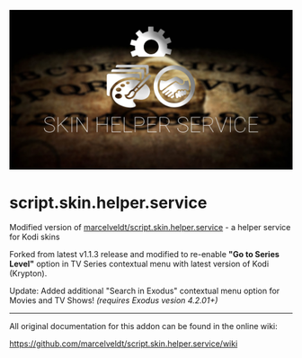 ![icon](fanart.jpg) 

# script.skin.helper.service
Modified version of [marcelveldt/script.skin.helper.service](https://github.com/marcelveldt/script.skin.helper.service) - a helper service for Kodi skins  

Forked from latest v1.1.3 release and modified to re-enable **"Go to Series Level"** option in TV Series contextual menu with latest version of Kodi (Krypton). 

Update: Added additional "Search in Exodus" contextual menu option for Movies and TV Shows! *(requires Exodus vesion 4.2.01+)*

________________________________________________________________________________________________________


All original documentation for this addon can be found in the online wiki:

https://github.com/marcelveldt/script.skin.helper.service/wiki